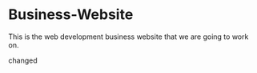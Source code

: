 # Business-Website
This is the web development business website that we are going to work on.

changed
